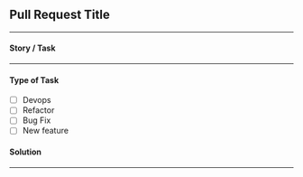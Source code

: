 ## Pull Request Title

---------

#### Story / Task

---------

#### Type of Task

- [ ] Devops
- [ ] Refactor
- [ ] Bug Fix
- [ ] New feature

#### Solution


---------

